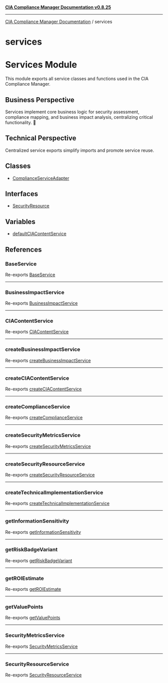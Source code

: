 [**CIA Compliance Manager Documentation v0.8.25**](../README.md)

***

[CIA Compliance Manager Documentation](../modules.md) / services

# services

# Services Module

This module exports all service classes and functions used in the CIA Compliance Manager.

## Business Perspective
Services implement core business logic for security assessment, compliance mapping,
and business impact analysis, centralizing critical functionality. 💼

## Technical Perspective
Centralized service exports simplify imports and promote service reuse.

## Classes

- [ComplianceServiceAdapter](classes/ComplianceServiceAdapter.md)

## Interfaces

- [SecurityResource](interfaces/SecurityResource.md)

## Variables

- [defaultCIAContentService](variables/defaultCIAContentService.md)

## References

### BaseService

Re-exports [BaseService](BaseService/classes/BaseService.md)

***

### BusinessImpactService

Re-exports [BusinessImpactService](businessImpactService/classes/BusinessImpactService.md)

***

### CIAContentService

Re-exports [CIAContentService](ciaContentService/classes/CIAContentService.md)

***

### createBusinessImpactService

Re-exports [createBusinessImpactService](businessImpactService/functions/createBusinessImpactService.md)

***

### createCIAContentService

Re-exports [createCIAContentService](ciaContentService/functions/createCIAContentService.md)

***

### createComplianceService

Re-exports [createComplianceService](complianceService/functions/createComplianceService.md)

***

### createSecurityMetricsService

Re-exports [createSecurityMetricsService](securityMetricsService/functions/createSecurityMetricsService.md)

***

### createSecurityResourceService

Re-exports [createSecurityResourceService](securityResourceService/functions/createSecurityResourceService.md)

***

### createTechnicalImplementationService

Re-exports [createTechnicalImplementationService](technicalImplementationService/functions/createTechnicalImplementationService.md)

***

### getInformationSensitivity

Re-exports [getInformationSensitivity](ciaContentService/functions/getInformationSensitivity.md)

***

### getRiskBadgeVariant

Re-exports [getRiskBadgeVariant](ciaContentService/functions/getRiskBadgeVariant.md)

***

### getROIEstimate

Re-exports [getROIEstimate](ciaContentService/functions/getROIEstimate.md)

***

### getValuePoints

Re-exports [getValuePoints](ciaContentService/functions/getValuePoints.md)

***

### SecurityMetricsService

Re-exports [SecurityMetricsService](securityMetricsService/classes/SecurityMetricsService.md)

***

### SecurityResourceService

Re-exports [SecurityResourceService](securityResourceService/classes/SecurityResourceService.md)
